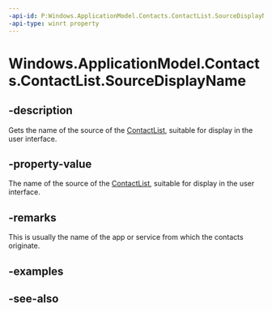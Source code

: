 ```yaml
---
-api-id: P:Windows.ApplicationModel.Contacts.ContactList.SourceDisplayName
-api-type: winrt property
---
```


<!-- Property syntax
public string SourceDisplayName { get; }
-->

# Windows.ApplicationModel.Contacts.ContactList.SourceDisplayName

## -description
Gets the name of the source of the [ContactList](contactlist.md), suitable for display in the user interface.

## -property-value
The name of the source of the [ContactList](contactlist.md), suitable for display in the user interface.

## -remarks
This is usually the name of the app or service from which the contacts originate.

## -examples

## -see-also
